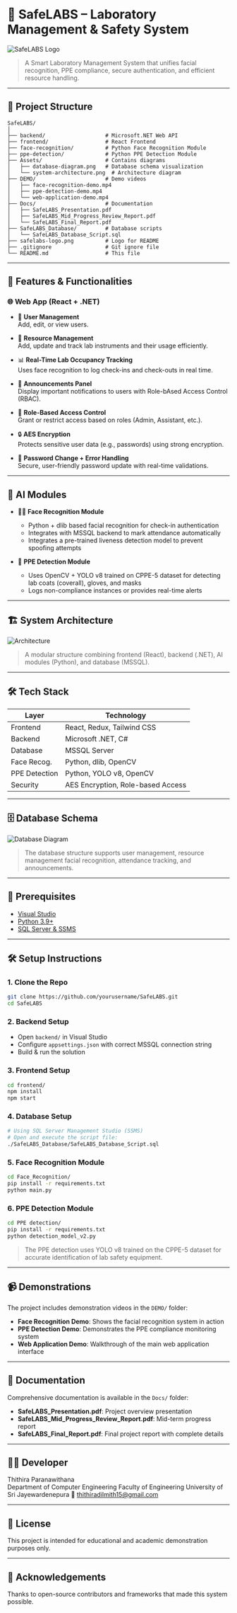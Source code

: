 # 🔬 SafeLABS – Laboratory Management & Safety System

![SafeLABS Logo](./SafeLABS_Logo.jpeg)

> A Smart Laboratory Management System that unifies facial recognition, PPE compliance, secure authentication, and efficient resource handling.

---

## 📁 Project Structure

```
SafeLABS/
│
├── backend/                   # Microsoft.NET Web API 
├── frontend/                  # React Frontend 
├── face-recognition/          # Python Face Recognition Module
├── ppe-detection/             # Python PPE Detection Module
├── Assets/                    # Contains diagrams
│   ├── database-diagram.png   # Database schema visualization
│   └── system-architecture.png  # Architecture diagram
├── DEMO/                      # Demo videos
│   ├── face-recognition-demo.mp4
│   ├── ppe-detection-demo.mp4
│   └── web-application-demo.mp4
├── Docs/                      # Documentation
│   ├── SafeLABS_Presentation.pdf
│   ├── SafeLABS_Mid_Progress_Review_Report.pdf
│   └── SafeLABS_Final_Report.pdf
├── SafeLABS_Database/         # Database scripts
│   └── SafeLABS_Database_Script.sql
├── safelabs-logo.png          # Logo for README
├── .gitignore                 # Git ignore file
└── README.md                  # This file
```

---

## 🚀 Features & Functionalities

### 🌐 Web App (React + .NET)

- 👤 **User Management**  
  Add, edit, or view users.
  
- 🔧 **Resource Management**  
  Add, update and track lab instruments and their usage efficiently.

- 📊 **Real-Time Lab Occupancy Tracking**  
  Uses face recognition to log check-ins and check-outs in real time.

- 📢 **Announcements Panel**  
  Display important notifications to users with Role-bAsed Access Control (RBAC).

- 👮 **Role-Based Access Control**  
  Grant or restrict access based on roles (Admin, Assistant, etc.).

- 🔒 **AES Encryption**  
  Protects sensitive user data (e.g., passwords) using strong encryption.

- 🔄 **Password Change + Error Handling**  
  Secure, user-friendly password update with real-time validations.

---

## 🧠 AI Modules

- 🧍‍♂️ **Face Recognition Module**  
  - Python + dlib based facial recognition for check-in authentication  
  - Integrates with MSSQL backend to mark attendance automatically
  - Integrates a pre-trained liveness detection model to prevent spoofing attempts

- 🦺 **PPE Detection Module**  
  - Uses OpenCV + YOLO v8 trained on CPPE-5 dataset for detecting lab coats (coverall), gloves, and masks  
  - Logs non-compliance instances or provides real-time alerts

---

## 🏗️ System Architecture

![Architecture](./Assets/System_Architecture.png)

> A modular structure combining frontend (React), backend (.NET), AI modules (Python), and database (MSSQL).

---

## 🛠️ Tech Stack

| Layer         | Technology                         |
|--------------|-------------------------------------|
| Frontend      | React, Redux, Tailwind CSS          |
| Backend       | Microsoft .NET, C#                  |
| Database      | MSSQL Server                        |
| Face Recog.   | Python, dlib, OpenCV                |
| PPE Detection | Python, YOLO v8, OpenCV             |
| Security      | AES Encryption, Role-based Access   |

---

## 🗄️ Database Schema

![Database Diagram](./Assets/Database_Diagram.png)

> The database structure supports user management, resource management facial recognition, attendance tracking, and announcements.

---

## 🧃 Prerequisites

- [Visual Studio](https://visualstudio.microsoft.com/)
- [Python 3.9+](https://www.python.org/)
- [SQL Server & SSMS](https://learn.microsoft.com/en-us/sql/ssms/)

---

## 🛠️ Setup Instructions

### 1. Clone the Repo

```bash
git clone https://github.com/yourusername/SafeLABS.git
cd SafeLABS
```

### 2. Backend Setup

- Open `backend/` in Visual Studio
- Configure `appsettings.json` with correct MSSQL connection string
- Build & run the solution

### 3. Frontend Setup

```bash
cd frontend/
npm install
npm start
```

### 4. Database Setup

```bash
# Using SQL Server Management Studio (SSMS)
# Open and execute the script file:
./SafeLABS_Database/SafeLABS_Database_Script.sql
```

### 5. Face Recognition Module

```bash
cd Face_Recognition/
pip install -r requirements.txt
python main.py
```

### 6. PPE Detection Module

```bash
cd PPE detection/
pip install -r requirements.txt
python detection_model_v2.py
```

> The PPE detection uses YOLO v8 trained on the CPPE-5 dataset for accurate identification of lab safety equipment.

---

## 📹 Demonstrations

The project includes demonstration videos in the `DEMO/` folder:

- **Face Recognition Demo**: Shows the facial recognition system in action
- **PPE Detection Demo**: Demonstrates the PPE compliance monitoring system
- **Web Application Demo**: Walkthrough of the main web application interface

---

## 📑 Documentation

Comprehensive documentation is available in the `Docs/` folder:

- **SafeLABS_Presentation.pdf**: Project overview presentation
- **SafeLABS_Mid_Progress_Review_Report.pdf**: Mid-term progress report
- **SafeLABS_Final_Report.pdf**: Final project report with complete details

---

## 👨‍💻 Developer

Thithira Paranawithana  
Department of Computer Engineering
Faculty of Engineering
University of Sri Jayewardenepura 
📧 thithiradilmith15@gmail.com

---

## 📄 License

This project is intended for educational and academic demonstration purposes only.

---

## 🙌 Acknowledgements

Thanks to open-source contributors and frameworks that made this system possible.
